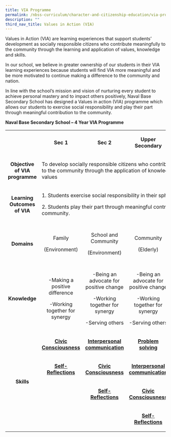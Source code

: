 ```yaml
---
title: VIA Programme
permalink: /nbss-curriculum/character-and-citizenship-education/via-programme/
description: ""
third_nav_title: Values in Action (VIA)
---
```



<p>Values in Action (VIA) are learning experiences that support students&rsquo; development as socially responsible citizens who contribute meaningfully to the community through the learning and application of values, knowledge and skills.</p>
<p>In our school, we believe in greater ownership of our students in their VIA learning experiences because students will find VIA more meaningful and be more motivated to continue making a difference to the community and nation.</p>
<p>In line with the school&rsquo;s mission and vision of nurturing every student to achieve personal mastery and to impact others positively, Naval Base Secondary School has designed a Values in action (VIA) programme which allows our students to exercise social responsibility and play their part through meaningful contribution to the community.</p>
<p><strong>Naval Base Secondary School &ndash; 4 Year VIA Programme</strong></p>
<div>
<div>
<table>
<tbody>
<tr>
<td width="97">
<p><strong>&nbsp;</strong></p>
</td>
<td style="text-align: center;" width="144">
<p><strong>Sec 1</strong></p>
</td>
<td style="text-align: center;" width="164">
<p><strong>Sec 2</strong></p>
</td>
<td style="text-align: center;" width="157">
<p><strong>Upper Secondary</strong></p>
</td>
<td style="text-align: center;" width="145">
<p><strong>CCA</strong></p>
</td>
</tr>
<tr>
<td style="text-align: center;" width="97">
<p><strong>Objective of VIA programme</strong></p>
</td>
<td colspan="4" width="610">
<p>To develop socially responsible citizens who contribute meaningfully to the community through the application of knowledge, skills and values</p>
</td>
</tr>
<tr>
<td style="text-align: center;" width="97">
<p><strong>Learning Outcomes of VIA</strong></p>
</td>
<td colspan="4" width="610">
<p>1.&nbsp;Students exercise social responsibility in their sphere of influence.</p>
<p>2.&nbsp;Students play their part through meaningful contribution to the community.</p>
</td>
</tr>
<tr>
<td style="text-align: center;" width="97">
<p><strong>Domains</strong></p>
</td>
<td style="text-align: center;" width="144">
<p>Family</p>
<p>(Environment)</p>
</td>
<td style="text-align: center;" width="164">
<p>School and Community</p>
<p>(Environment)</p>
</td>
<td style="text-align: center;" width="157">
<p>Community</p>
<p>(Elderly)</p>
</td>
<td style="text-align: center;" width="145">
<p>School and Community</p>
<p>(Skill-based VIA)</p>
</td>
</tr>
<tr>
<td style="text-align: center;" width="97">
<p><strong>Knowledge</strong></p>
</td>
<td style="text-align: center;" width="144">
<p>-Making a positive difference</p>
<p>-Working together for synergy</p>
</td>
<td style="text-align: center;" width="164">
<p>-Being an advocate for positive change</p>
<p>-Working together for synergy</p>
<p>-Serving others</p>
</td>
<td style="text-align: center;" width="157">
<p>-Being an advocate for positive change</p>
<p>-Working together for synergy</p>
<p>-Serving others</p>
</td>
<td style="text-align: center;" width="145">
<p>-Being a positive influence</p>
<p>-Serving others</p>
</td>
</tr>
<tr>
<td style="text-align: center;" rowspan="4" width="97">
<p><strong>Skills</strong></p>
</td>
<td style="text-align: center;" width="144">
<p><strong><u>Civic Consciousness</u></strong></p>
</td>
<td style="text-align: center;" width="164">
<p><strong><u>Interpersonal communication</u></strong></p>
</td>
<td style="text-align: center;" width="157">
<p><strong><u>Problem solving</u></strong></p>
</td>
<td style="text-align: center;" width="145">
<p><strong><u>Problem solving</u></strong></p>
</td>
</tr>
<tr>
<td style="text-align: center;" width="144">
<p><strong><u>Self-Reflections</u></strong></p>
</td>
<td style="text-align: center;" width="164">
<p><strong><u>Civic Consciousness</u></strong></p>
</td>
<td style="text-align: center;" width="157">
<p><strong><u>Interpersonal communication</u></strong></p>
</td>
<td style="text-align: center;" width="145">
<p><strong><u>Interpersonal communication</u></strong></p>
</td>
</tr>
<tr>
<td style="text-align: center;" width="144">&nbsp;</td>
<td style="text-align: center;" width="164">
<p><strong><u>Self-Reflections</u></strong></p>
</td>
<td style="text-align: center;" width="157">
<p><strong><u>Civic Consciousness</u></strong></p>
</td>
<td style="text-align: center;" width="145">
<p><strong><u>Self-Reflections</u></strong></p>
</td>
</tr>
<tr>
<td style="text-align: center;" width="144">&nbsp;</td>
<td style="text-align: center;" width="164">&nbsp;</td>
<td style="text-align: center;" width="157">
<p><strong><u>Self-Reflections</u></strong></p>
</td>
<td style="text-align: center;" width="145">&nbsp;</td>
</tr>
</tbody>
</table>
</div>
</div>